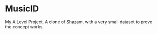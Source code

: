 # MusicID
My A Level Project. A clone of Shazam, with a very small dataset to prove the concept works.
